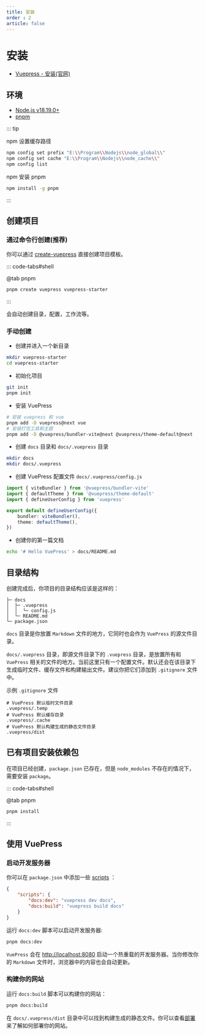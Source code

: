 ```yaml
---
title: 安装
order : 2
article: false
---
```


# 安装

* [Vuepress - 安装(官网)](https://vuepress.vuejs.org/zh/guide/getting-started.html)

## 环境

* [Node.js v18.19.0+](https://nodejs.org/)
* [pnpm](https://pnpm.io/zh/)

::: tip

npm 设置缓存路径

```bash
npm config set prefix "E:\\Program\\Nodejs\\node_global\\"
npm config set cache "E:\\Program\\Nodejs\\node_cache\\"
npm config list
```

npm 安装 pnpm

```bash
npm install -g pnpm
```
:::

## 创建项目

### 通过命令行创建(推荐)

你可以通过 [create-vuepress](https://www.npmjs.com/package/create-vuepress) 直接创建项目模板。

::: code-tabs#shell

@tab pnpm

```bash
pnpm create vuepress vuepress-starter
```

:::

会自动创建目录，配置，工作流等。

### 手动创建

- 创建并进入一个新目录

```bash
mkdir vuepress-starter
cd vuepress-starter
```

- 初始化项目

```bash
git init
pnpm init
```

- 安装 VuePress

```bash
# 安装 vuepress 和 vue
pnpm add -D vuepress@next vue
# 安装打包工具和主题
pnpm add -D @vuepress/bundler-vite@next @vuepress/theme-default@next
```

- 创建 `docs` 目录和 `docs/.vuepress` 目录

```bash
mkdir docs
mkdir docs/.vuepress
```

- 创建 VuePress 配置文件 `docs/.vuepress/config.js`

```ts
import { viteBundler } from '@vuepress/bundler-vite'
import { defaultTheme } from '@vuepress/theme-default'
import { defineUserConfig } from 'vuepress'

export default defineUserConfig({
    bundler: viteBundler(),
    theme: defaultTheme(),
})
```

- 创建你的第一篇文档

```bash
echo '# Hello VuePress' > docs/README.md
```

## 目录结构

创建完成后，你项目的目录结构应该是这样的：

```
├─ docs
│  ├─ .vuepress
│  │  └─ config.js
│  └─ README.md
└─ package.json
```

`docs` 目录是你放置 `Markdown` 文件的地方，它同时也会作为 `VuePress` 的源文件目录。

`docs/.vuepress` 目录，即源文件目录下的 `.vuepress` 目录，是放置所有和 `VuePress` 相关的文件的地方。当前这里只有一个配置文件。默认还会在该目录下生成临时文件、缓存文件和构建输出文件。建议你把它们添加到 `.gitignore` 文件中。

示例 `.gitignore` 文件

```
# VuePress 默认临时文件目录
.vuepress/.temp
# VuePress 默认缓存目录
.vuepress/.cache
# VuePress 默认构建生成的静态文件目录
.vuepress/dist
```

## 已有项目安装依赖包

在项目已经创建，`package.json` 已存在，但是 `node_modules` 不存在的情况下，需要安装 `package`。

::: code-tabs#shell

@tab pnpm
```bash
pnpm install
```

:::

## 使用 VuePress

### 启动开发服务器

你可以在 `package.json` 中添加一些 [scripts](https://classic.yarnpkg.com/zh-Hans/docs/package-json#toc-scripts) ：

```json
{
    "scripts": {
        "docs:dev": "vuepress dev docs",
        "docs:build": "vuepress build docs"
    }
}
```

运行 `docs:dev` 脚本可以启动开发服务器:

```bash
pnpm docs:dev
```

`VuePress` 会在 [http://localhost:8080](http://localhost:8080) 启动一个热重载的开发服务器。当你修改你的 `Markdown` 文件时，浏览器中的内容也会自动更新。

### 构建你的网站

运行 `docs:build` 脚本可以构建你的网站：

```bash
pnpm docs:build
```

在 `docs/.vuepress/dist` 目录中可以找到构建生成的静态文件。你可以查看[部署](./VuePress_Deployment.md)来了解如何部署你的网站。